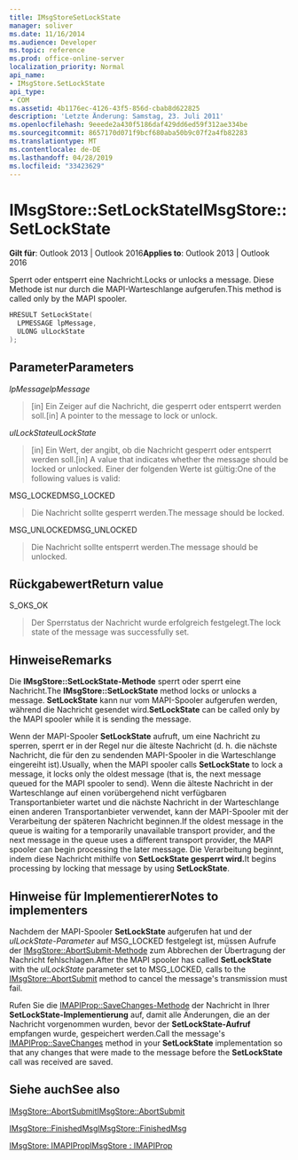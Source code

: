 ```yaml
---
title: IMsgStoreSetLockState
manager: soliver
ms.date: 11/16/2014
ms.audience: Developer
ms.topic: reference
ms.prod: office-online-server
localization_priority: Normal
api_name:
- IMsgStore.SetLockState
api_type:
- COM
ms.assetid: 4b1176ec-4126-43f5-856d-cbab8d622825
description: 'Letzte Änderung: Samstag, 23. Juli 2011'
ms.openlocfilehash: 9eeede2a430f5186daf429dd6ed59f312ae334be
ms.sourcegitcommit: 8657170d071f9bcf680aba50b9c07f2a4fb82283
ms.translationtype: MT
ms.contentlocale: de-DE
ms.lasthandoff: 04/28/2019
ms.locfileid: "33423629"
---
```

# <a name="imsgstoresetlockstate"></a><span data-ttu-id="0e991-103">IMsgStore::SetLockState</span><span class="sxs-lookup"><span data-stu-id="0e991-103">IMsgStore::SetLockState</span></span>

  
  
<span data-ttu-id="0e991-104">**Gilt für**: Outlook 2013 | Outlook 2016</span><span class="sxs-lookup"><span data-stu-id="0e991-104">**Applies to**: Outlook 2013 | Outlook 2016</span></span> 
  
<span data-ttu-id="0e991-105">Sperrt oder entsperrt eine Nachricht.</span><span class="sxs-lookup"><span data-stu-id="0e991-105">Locks or unlocks a message.</span></span> <span data-ttu-id="0e991-106">Diese Methode ist nur durch die MAPI-Warteschlange aufgerufen.</span><span class="sxs-lookup"><span data-stu-id="0e991-106">This method is called only by the MAPI spooler.</span></span>
  
```cpp
HRESULT SetLockState(
  LPMESSAGE lpMessage,
  ULONG ulLockState  
);
```

## <a name="parameters"></a><span data-ttu-id="0e991-107">Parameter</span><span class="sxs-lookup"><span data-stu-id="0e991-107">Parameters</span></span>

 <span data-ttu-id="0e991-108">_lpMessage_</span><span class="sxs-lookup"><span data-stu-id="0e991-108">_lpMessage_</span></span>
  
> <span data-ttu-id="0e991-109">[in] Ein Zeiger auf die Nachricht, die gesperrt oder entsperrt werden soll.</span><span class="sxs-lookup"><span data-stu-id="0e991-109">[in] A pointer to the message to lock or unlock.</span></span>
    
 <span data-ttu-id="0e991-110">_ulLockState_</span><span class="sxs-lookup"><span data-stu-id="0e991-110">_ulLockState_</span></span>
  
> <span data-ttu-id="0e991-111">[in] Ein Wert, der angibt, ob die Nachricht gesperrt oder entsperrt werden soll.</span><span class="sxs-lookup"><span data-stu-id="0e991-111">[in] A value that indicates whether the message should be locked or unlocked.</span></span> <span data-ttu-id="0e991-112">Einer der folgenden Werte ist gültig:</span><span class="sxs-lookup"><span data-stu-id="0e991-112">One of the following values is valid:</span></span>
    
<span data-ttu-id="0e991-113">MSG_LOCKED</span><span class="sxs-lookup"><span data-stu-id="0e991-113">MSG_LOCKED</span></span> 
  
> <span data-ttu-id="0e991-114">Die Nachricht sollte gesperrt werden.</span><span class="sxs-lookup"><span data-stu-id="0e991-114">The message should be locked.</span></span> 
    
<span data-ttu-id="0e991-115">MSG_UNLOCKED</span><span class="sxs-lookup"><span data-stu-id="0e991-115">MSG_UNLOCKED</span></span> 
  
> <span data-ttu-id="0e991-116">Die Nachricht sollte entsperrt werden.</span><span class="sxs-lookup"><span data-stu-id="0e991-116">The message should be unlocked.</span></span>
    
## <a name="return-value"></a><span data-ttu-id="0e991-117">Rückgabewert</span><span class="sxs-lookup"><span data-stu-id="0e991-117">Return value</span></span>

<span data-ttu-id="0e991-118">S_OK</span><span class="sxs-lookup"><span data-stu-id="0e991-118">S_OK</span></span> 
  
> <span data-ttu-id="0e991-119">Der Sperrstatus der Nachricht wurde erfolgreich festgelegt.</span><span class="sxs-lookup"><span data-stu-id="0e991-119">The lock state of the message was successfully set.</span></span>
    
## <a name="remarks"></a><span data-ttu-id="0e991-120">Hinweise</span><span class="sxs-lookup"><span data-stu-id="0e991-120">Remarks</span></span>

<span data-ttu-id="0e991-121">Die **IMsgStore::SetLockState-Methode** sperrt oder sperrt eine Nachricht.</span><span class="sxs-lookup"><span data-stu-id="0e991-121">The **IMsgStore::SetLockState** method locks or unlocks a message.</span></span> <span data-ttu-id="0e991-122">**SetLockState** kann nur vom MAPI-Spooler aufgerufen werden, während die Nachricht gesendet wird.</span><span class="sxs-lookup"><span data-stu-id="0e991-122">**SetLockState** can be called only by the MAPI spooler while it is sending the message.</span></span> 
  
<span data-ttu-id="0e991-123">Wenn der MAPI-Spooler **SetLockState** aufruft, um eine Nachricht zu sperren, sperrt er in der Regel nur die älteste Nachricht (d. h. die nächste Nachricht, die für den zu sendenden MAPI-Spooler in die Warteschlange eingereiht ist).</span><span class="sxs-lookup"><span data-stu-id="0e991-123">Usually, when the MAPI spooler calls **SetLockState** to lock a message, it locks only the oldest message (that is, the next message queued for the MAPI spooler to send).</span></span> <span data-ttu-id="0e991-124">Wenn die älteste Nachricht in der Warteschlange auf einen vorübergehend nicht verfügbaren Transportanbieter wartet und die nächste Nachricht in der Warteschlange einen anderen Transportanbieter verwendet, kann der MAPI-Spooler mit der Verarbeitung der späteren Nachricht beginnen.</span><span class="sxs-lookup"><span data-stu-id="0e991-124">If the oldest message in the queue is waiting for a temporarily unavailable transport provider, and the next message in the queue uses a different transport provider, the MAPI spooler can begin processing the later message.</span></span> <span data-ttu-id="0e991-125">Die Verarbeitung beginnt, indem diese Nachricht mithilfe von **SetLockState gesperrt wird.**</span><span class="sxs-lookup"><span data-stu-id="0e991-125">It begins processing by locking that message by using **SetLockState**.</span></span>
  
## <a name="notes-to-implementers"></a><span data-ttu-id="0e991-126">Hinweise für Implementierer</span><span class="sxs-lookup"><span data-stu-id="0e991-126">Notes to implementers</span></span>

<span data-ttu-id="0e991-127">Nachdem der MAPI-Spooler **SetLockState** aufgerufen hat und der  _ulLockState-Parameter_ auf MSG_LOCKED festgelegt ist, müssen Aufrufe der [IMsgStore::AbortSubmit-Methode](imsgstore-abortsubmit.md) zum Abbrechen der Übertragung der Nachricht fehlschlagen.</span><span class="sxs-lookup"><span data-stu-id="0e991-127">After the MAPI spooler has called **SetLockState** with the  _ulLockState_ parameter set to MSG_LOCKED, calls to the [IMsgStore::AbortSubmit](imsgstore-abortsubmit.md) method to cancel the message's transmission must fail.</span></span> 
  
<span data-ttu-id="0e991-128">Rufen Sie die [IMAPIProp::SaveChanges-Methode](imapiprop-savechanges.md) der Nachricht in Ihrer **SetLockState-Implementierung** auf, damit alle Änderungen, die an der Nachricht vorgenommen wurden, bevor der **SetLockState-Aufruf** empfangen wurde, gespeichert werden.</span><span class="sxs-lookup"><span data-stu-id="0e991-128">Call the message's [IMAPIProp::SaveChanges](imapiprop-savechanges.md) method in your **SetLockState** implementation so that any changes that were made to the message before the **SetLockState** call was received are saved.</span></span> 
  
## <a name="see-also"></a><span data-ttu-id="0e991-129">Siehe auch</span><span class="sxs-lookup"><span data-stu-id="0e991-129">See also</span></span>



[<span data-ttu-id="0e991-130">IMsgStore::AbortSubmit</span><span class="sxs-lookup"><span data-stu-id="0e991-130">IMsgStore::AbortSubmit</span></span>](imsgstore-abortsubmit.md)
  
[<span data-ttu-id="0e991-131">IMsgStore::FinishedMsg</span><span class="sxs-lookup"><span data-stu-id="0e991-131">IMsgStore::FinishedMsg</span></span>](imsgstore-finishedmsg.md)
  
[<span data-ttu-id="0e991-132">IMsgStore: IMAPIProp</span><span class="sxs-lookup"><span data-stu-id="0e991-132">IMsgStore : IMAPIProp</span></span>](imsgstoreimapiprop.md)

